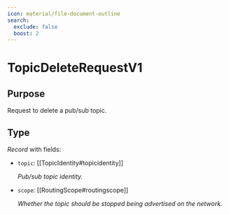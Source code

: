 ```yaml
---
icon: material/file-document-outline
search:
  exclude: false
  boost: 2
---
```


# TopicDeleteRequestV1

## Purpose

<!-- --8<-- [start:purpose] -->
Request to delete a pub/sub topic.
<!-- --8<-- [end:purpose] -->

## Type

<!-- --8<-- [start:type] -->
<div class="type" markdown>

*Record* with fields:

- `topic`: [[TopicIdentity#topicidentity]]

  *Pub/sub topic identity.*

- `scope`: [[RoutingScope#routingscope]]

  *Whether the topic should be stopped being advertised on the network.*

</div>
<!-- --8<-- [end:type] -->
